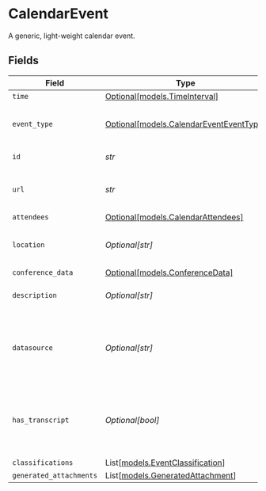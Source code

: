 # CalendarEvent

A generic, light-weight calendar event.


## Fields

| Field                                                                              | Type                                                                               | Required                                                                           | Description                                                                        |
| ---------------------------------------------------------------------------------- | ---------------------------------------------------------------------------------- | ---------------------------------------------------------------------------------- | ---------------------------------------------------------------------------------- |
| `time`                                                                             | [Optional[models.TimeInterval]](../models/timeinterval.md)                         | :heavy_minus_sign:                                                                 | N/A                                                                                |
| `event_type`                                                                       | [Optional[models.CalendarEventEventType]](../models/calendareventeventtype.md)     | :heavy_minus_sign:                                                                 | The nature of the event, for example "out of office".                              |
| `id`                                                                               | *str*                                                                              | :heavy_check_mark:                                                                 | The calendar event id                                                              |
| `url`                                                                              | *str*                                                                              | :heavy_check_mark:                                                                 | A permalink for this calendar event                                                |
| `attendees`                                                                        | [Optional[models.CalendarAttendees]](../models/calendarattendees.md)               | :heavy_minus_sign:                                                                 | N/A                                                                                |
| `location`                                                                         | *Optional[str]*                                                                    | :heavy_minus_sign:                                                                 | The location that this event is taking place at.                                   |
| `conference_data`                                                                  | [Optional[models.ConferenceData]](../models/conferencedata.md)                     | :heavy_minus_sign:                                                                 | N/A                                                                                |
| `description`                                                                      | *Optional[str]*                                                                    | :heavy_minus_sign:                                                                 | The HTML description of the event.                                                 |
| `datasource`                                                                       | *Optional[str]*                                                                    | :heavy_minus_sign:                                                                 | The app or other repository type from which the event was extracted                |
| `has_transcript`                                                                   | *Optional[bool]*                                                                   | :heavy_minus_sign:                                                                 | The event has a transcript associated with it enabling features like summarization |
| `classifications`                                                                  | List[[models.EventClassification](../models/eventclassification.md)]               | :heavy_minus_sign:                                                                 | N/A                                                                                |
| `generated_attachments`                                                            | List[[models.GeneratedAttachment](../models/generatedattachment.md)]               | :heavy_minus_sign:                                                                 | N/A                                                                                |